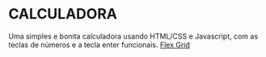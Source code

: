 # CALCULADORA
Uma simples e bonita calculadora usando HTML/CSS e Javascript, com as teclas de números e a tecla enter funcionais.
[Flex Grid](http://exemplo.com/)
